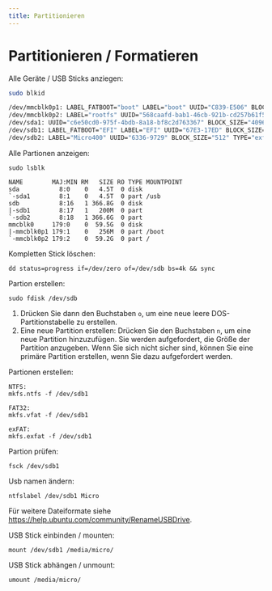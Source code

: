 ```yaml
---
title: Partitionieren
---
```


# Partitionieren / Formatieren

Alle Geräte / USB Sticks anziegen:
```sh
sudo blkid

/dev/mmcblk0p1: LABEL_FATBOOT="boot" LABEL="boot" UUID="C839-E506" BLOCK_SIZE="512" TYPE="vfat" PARTUUID="0cf2eefd-01"
/dev/mmcblk0p2: LABEL="rootfs" UUID="568caafd-bab1-46cb-921b-cd257b61f505" BLOCK_SIZE="4096" TYPE="ext4" PARTUUID="0cf2eefd-02"
/dev/sda1: UUID="c6e50cd0-975f-4bdb-8a18-bf8c2d763367" BLOCK_SIZE="4096" TYPE="ext4" PARTLABEL="IntensoMega" PARTUUID="b8bf4306-2f08-4607-aace-8c3d3a4f6246"
/dev/sdb1: LABEL_FATBOOT="EFI" LABEL="EFI" UUID="67E3-17ED" BLOCK_SIZE="512" TYPE="vfat" PARTLABEL="EFI System Partition" PARTUUID="58d501a7-d40f-404e-a9f1-128532063865"
/dev/sdb2: LABEL="Micro400" UUID="6336-9729" BLOCK_SIZE="512" TYPE="exfat" PARTUUID="6bc425af-4619-4b39-96ed-f1050e37538d"
```

Alle Partionen anzeigen:
```
sudo lsblk

NAME        MAJ:MIN RM   SIZE RO TYPE MOUNTPOINT
sda           8:0    0   4.5T  0 disk
`-sda1        8:1    0   4.5T  0 part /usb
sdb           8:16   1 366.8G  0 disk
|-sdb1        8:17   1   200M  0 part
`-sdb2        8:18   1 366.6G  0 part
mmcblk0     179:0    0  59.5G  0 disk
|-mmcblk0p1 179:1    0   256M  0 part /boot
`-mmcblk0p2 179:2    0  59.2G  0 part /
```

Kompletten Stick löschen:
```
dd status=progress if=/dev/zero of=/dev/sdb bs=4k && sync
```

Partion erstellen:
```
sudo fdisk /dev/sdb
```
1. Drücken Sie dann den Buchstaben `o`, um eine neue leere DOS-Partitionstabelle zu erstellen.
2. Eine neue Partition erstellen: Drücken Sie den Buchstaben `n`, um eine neue Partition hinzuzufügen. Sie werden aufgefordert, die Größe der Partition anzugeben. Wenn Sie sich nicht sicher sind, können Sie eine primäre Partition erstellen, wenn Sie dazu aufgefordert werden.

Partionen erstellen:
```
NTFS:
mkfs.ntfs -f /dev/sdb1

FAT32:
mkfs.vfat -f /dev/sdb1

exFAT:
mkfs.exfat -f /dev/sdb1
```

Partion prüfen:
```
fsck /dev/sdb1
```

Usb namen ändern:
```
ntfslabel /dev/sdb1 Micro
```
Für weitere Dateiformate siehe https://help.ubuntu.com/community/RenameUSBDrive.

USB Stick einbinden / mounten:
```
mount /dev/sdb1 /media/micro/
```

USB Stick abhängen / unmount:
```
umount /media/micro/
```
